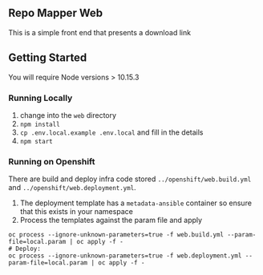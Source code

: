 ## Repo Mapper Web

This is a simple front end that presents a download link

## Getting Started

You will require Node versions > 10.15.3

### Running Locally

1. change into the `web` directory
2. `npm install`
3. `cp .env.local.example .env.local` and fill in the details
4. `npm start`

### Running on Openshift

There are build and deploy infra code stored `../openshift/web.build.yml` and `../openshift/web.deployment.yml`.
1. The deployment template has a `metadata-ansible` container so ensure that this exists in your namespace
2. Process the templates against the param file and apply 
```
oc process --ignore-unknown-parameters=true -f web.build.yml --param-file=local.param | oc apply -f -
# Deploy:
oc process --ignore-unknown-parameters=true -f web.deployment.yml --param-file=local.param | oc apply -f -
```

